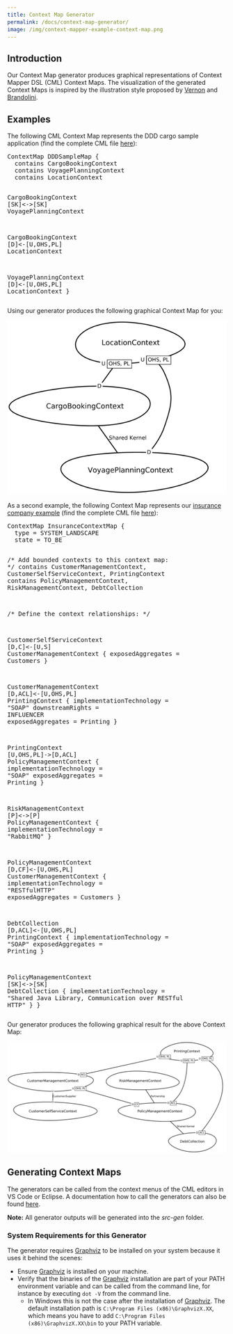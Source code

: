 ```yaml
---
title: Context Map Generator
permalink: /docs/context-map-generator/
image: /img/context-mapper-example-context-map.png
---
```


## Introduction
Our Context Map generator produces graphical representations of Context Mapper DSL (CML) Context Maps. The visualization of the
generated Context Maps is inspired by the illustration style proposed by [Vernon](https://www.amazon.de/Implementing-Domain-Driven-Design-Vaughn-Vernon/dp/0321834577)
and [Brandolini](https://www.infoq.com/articles/ddd-contextmapping/).

## Examples
The following CML Context Map represents the DDD cargo sample application (find the complete CML file [here](https://github.com/ContextMapper/context-mapper-examples/tree/master/src/main/cml/ddd-sample)): 

<div class="highlight"><pre><span></span><span class="k">ContextMap</span> DDDSampleMap {
  <span class="k">contains</span> CargoBookingContext
  <span class="k">contains</span> VoyagePlanningContext
  <span class="k">contains</span> LocationContext

  CargoBookingContext [<span class="k">SK</span>]&lt;-&gt;[<span class="k">SK</span>] VoyagePlanningContext

  CargoBookingContext [<span class="k">D</span>]&lt;-[<span class="k">U</span>,<span class="k">OHS</span>,<span class="k">PL</span>] LocationContext

  VoyagePlanningContext [<span class="k">D</span>]&lt;-[<span class="k">U</span>,<span class="k">OHS</span>,<span class="k">PL</span>] LocationContext
}
</pre></div>

Using our generator produces the following graphical Context Map for you:

<a href="/img/context-map-generator-ddd-sample.png">![DDD Cargo Sample Application Context Map](/img/context-map-generator-ddd-sample.png)</a>

As a second example, the following Context Map represents our [insurance company example](https://github.com/ContextMapper/context-mapper-examples/tree/master/src/main/cml/insurance-example)
(find the complete CML file [here](https://github.com/ContextMapper/context-mapper-examples/tree/master/src/main/cml/insurance-example)):

<div class="highlight"><pre><span></span><span class="k">ContextMap</span> InsuranceContextMap {
  <span class="k">type</span> = <span class="k">SYSTEM_LANDSCAPE</span>
  <span class="k">state</span> = <span class="k">TO_BE</span>

  <span class="c">/* Add bounded contexts to this context map: */</span>
  <span class="k">contains</span> CustomerManagementContext, CustomerSelfServiceContext, PrintingContext
  <span class="k">contains</span> PolicyManagementContext, RiskManagementContext, DebtCollection

  <span class="c">/* Define the context relationships: */</span>

  CustomerSelfServiceContext [<span class="k">D</span>,<span class="k">C</span>]&lt;-[<span class="k">U</span>,<span class="k">S</span>] CustomerManagementContext {
    <span class="k">exposedAggregates</span> = Customers
  }

  CustomerManagementContext [<span class="k">D</span>,<span class="k">ACL</span>]&lt;-[<span class="k">U</span>,<span class="k">OHS</span>,<span class="k">PL</span>] PrintingContext {
    <span class="k">implementationTechnology</span> = <span class="s">&quot;SOAP&quot;</span>
    <span class="k">downstreamRights</span> = <span class="k">INFLUENCER</span>
    <span class="k">exposedAggregates</span> = Printing
  }

  PrintingContext [<span class="k">U</span>,<span class="k">OHS</span>,<span class="k">PL</span>]-&gt;[<span class="k">D</span>,<span class="k">ACL</span>] PolicyManagementContext {
    <span class="k">implementationTechnology</span> = <span class="s">&quot;SOAP&quot;</span>
    <span class="k">exposedAggregates</span> = Printing
  }

  RiskManagementContext [<span class="k">P</span>]&lt;-&gt;[<span class="k">P</span>] PolicyManagementContext {
    <span class="k">implementationTechnology</span> = <span class="s">&quot;RabbitMQ&quot;</span>
  }

  PolicyManagementContext [<span class="k">D</span>,<span class="k">CF</span>]&lt;-[<span class="k">U</span>,<span class="k">OHS</span>,<span class="k">PL</span>] CustomerManagementContext {
    <span class="k">implementationTechnology</span> = <span class="s">&quot;RESTfulHTTP&quot;</span>
    <span class="k">exposedAggregates</span> = Customers
  }

  DebtCollection [<span class="k">D</span>,<span class="k">ACL</span>]&lt;-[<span class="k">U</span>,<span class="k">OHS</span>,<span class="k">PL</span>] PrintingContext {
    <span class="k">implementationTechnology</span> = <span class="s">&quot;SOAP&quot;</span>
    <span class="k">exposedAggregates</span> = Printing
  }

  PolicyManagementContext [<span class="k">SK</span>]&lt;-&gt;[<span class="k">SK</span>] DebtCollection {
    <span class="k">implementationTechnology</span> = <span class="s">&quot;Shared Java Library, Communication over RESTful HTTP&quot;</span>
  }
}
</pre></div>

Our generator produces the following graphical result for the above Context Map:

<a href="/img/context-map-generator-insurance-sample.png">![Insurance Company Example Context Map](/img/context-map-generator-insurance-sample.png)</a>

## Generating Context Maps
The generators can be called from the context menus of the CML editors in VS Code or Eclipse. A documentation how to call the generators can also be found [here](/docs/generators/#using-the-generators).

**Note:** All generator outputs will be generated into the *src-gen* folder.

### System Requirements for this Generator
The generator requires [Graphviz](https://www.graphviz.org/) to be installed on your system because it uses it behind the scenes:

 * Ensure [Graphviz](https://www.graphviz.org/) is installed on your machine.
 * Verify that the binaries of the [Graphviz](https://www.graphviz.org/) installation are part of your PATH environment variable and can be called from the command line, for instance by executing `dot -V` from the command line. 
    * In Windows this is not the case after the installation of [Graphviz](https://www.graphviz.org/). The default installation path is
      `C:\Program Files (x86)\GraphvizX.XX`, which means you have to add `C:\Program Files (x86)\GraphvizX.XX\bin` to your PATH variable.
